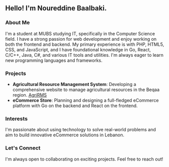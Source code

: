 ## Hello! I'm Noureddine Baalbaki.

### About Me
I'm a student at MUBS studying IT, specifically in the Computer Science field. I have a strong passion for web development and enjoy working on both the frontend and backend. My primary experience is with PHP, HTML5, CSS, and JavaScript, and I have foundational knowledge in Go, React, C/C++, Java, C#, and various IT tools and utilities. I'm always eager to learn new programming languages and frameworks.

### Projects
- **Agricultural Resource Management System**: Developing a comprehensive website to manage agricultural resources in the Beqaa region.
[AgriRMS]([url](https://github.com/Baalbaki956/AgriRMS))
- **eCommerce Store**: Planning and designing a full-fledged eCommerce platform with Go on the backend and React on the frontend.

### Interests
I'm passionate about using technology to solve real-world problems and aim to build innovative eCommerce solutions in Lebanon.

### Let's Connect
I'm always open to collaborating on exciting projects. Feel free to reach out!
